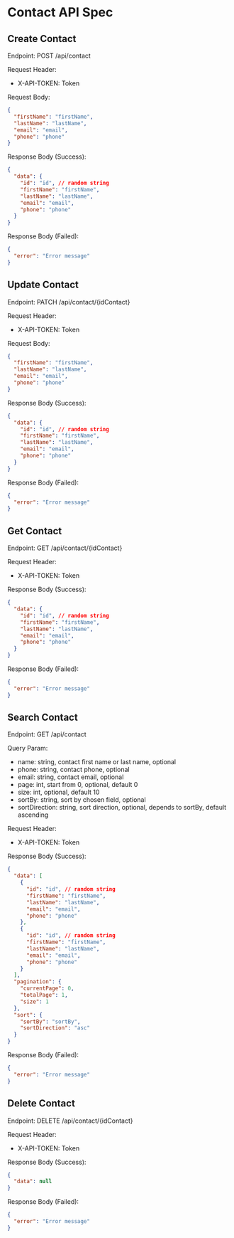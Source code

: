 # Contact API Spec

## Create Contact

Endpoint: POST /api/contact

Request Header:

- X-API-TOKEN: Token

Request Body:

```json
{
  "firstName": "firstName",
  "lastName": "lastName",
  "email": "email",
  "phone": "phone"
}
```

Response Body (Success):

```json
{
  "data": {
    "id": "id", // random string
    "firstName": "firstName",
    "lastName": "lastName",
    "email": "email",
    "phone": "phone"
  }
}
```

Response Body (Failed):

```json
{
  "error": "Error message"
}
```

## Update Contact

Endpoint: PATCH /api/contact/{idContact}

Request Header:

- X-API-TOKEN: Token

Request Body:

```json
{
  "firstName": "firstName",
  "lastName": "lastName",
  "email": "email",
  "phone": "phone"
}
```

Response Body (Success):

```json
{
  "data": {
    "id": "id", // random string
    "firstName": "firstName",
    "lastName": "lastName",
    "email": "email",
    "phone": "phone"
  }
}
```

Response Body (Failed):

```json
{
  "error": "Error message"
}
```

## Get Contact

Endpoint: GET /api/contact/{idContact}

Request Header:

- X-API-TOKEN: Token

Response Body (Success):

```json
{
  "data": {
    "id": "id", // random string
    "firstName": "firstName",
    "lastName": "lastName",
    "email": "email",
    "phone": "phone"
  }
}
```

Response Body (Failed):

```json
{
  "error": "Error message"
}
```

## Search Contact

Endpoint: GET /api/contact

Query Param:

- name: string, contact first name or last name, optional
- phone: string, contact phone, optional
- email: string, contact email, optional
- page: int, start from 0, optional, default 0
- size: int, optional, default 10
- sortBy: string, sort by chosen field, optional
- sortDirection: string, sort direction, optional, depends to sortBy, default ascending

Request Header:

- X-API-TOKEN: Token

Response Body (Success):

```json
{
  "data": [
    {
      "id": "id", // random string
      "firstName": "firstName",
      "lastName": "lastName",
      "email": "email",
      "phone": "phone"
    },
    {
      "id": "id", // random string
      "firstName": "firstName",
      "lastName": "lastName",
      "email": "email",
      "phone": "phone"
    }
  ],
  "pagination": {
    "currentPage": 0,
    "totalPage": 1,
    "size": 1
  },
  "sort": {
    "sortBy": "sortBy",
    "sortDirection": "asc"
  }
}
```

Response Body (Failed):

```json
{
  "error": "Error message"
}
```

## Delete Contact

Endpoint: DELETE /api/contact/{idContact}

Request Header:

- X-API-TOKEN: Token

Response Body (Success):

```json
{
  "data": null
}
```

Response Body (Failed):

```json
{
  "error": "Error message"
}
```
